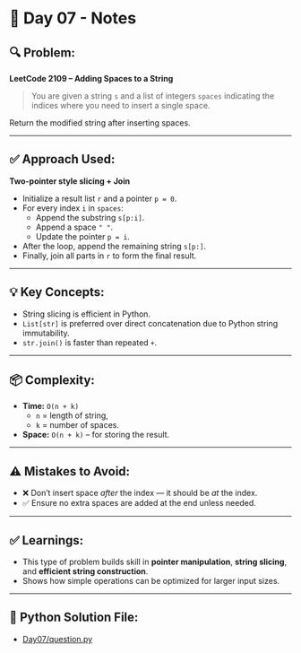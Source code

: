 # 📝 Day 07 - Notes

## 🔍 Problem:
**LeetCode 2109 – Adding Spaces to a String**

> You are given a string `s` and a list of integers `spaces` indicating the indices where you need to insert a single space.

Return the modified string after inserting spaces.

---

## ✅ Approach Used:
**Two-pointer style slicing + Join**

- Initialize a result list `r` and a pointer `p = 0`.
- For every index `i` in `spaces`:
  - Append the substring `s[p:i]`.
  - Append a space `" "`.
  - Update the pointer `p = i`.
- After the loop, append the remaining string `s[p:]`.
- Finally, join all parts in `r` to form the final result.

---

## 💡 Key Concepts:

- String slicing is efficient in Python.
- `List[str]` is preferred over direct concatenation due to Python string immutability.
- `str.join()` is faster than repeated `+`.

---

## 📦 Complexity:

- **Time:** `O(n + k)`  
  - `n` = length of string,  
  - `k` = number of spaces.
- **Space:** `O(n + k)` – for storing the result.

---

## ⚠️ Mistakes to Avoid:

- ❌ Don’t insert space *after* the index — it should be *at* the index.
- ✅ Ensure no extra spaces are added at the end unless needed.

---

## ✅ Learnings:

- This type of problem builds skill in **pointer manipulation**, **string slicing**, and **efficient string construction**.
- Shows how simple operations can be optimized for larger input sizes.

---

## 🔗 Python Solution File:

- [Day07/question.py](./question.py)
